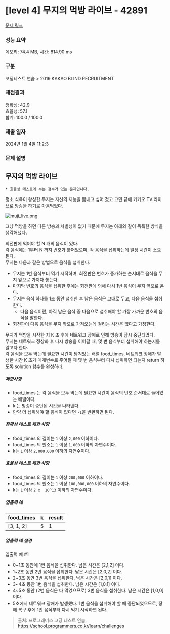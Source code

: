 # [level 4] 무지의 먹방 라이브 - 42891 

[문제 링크](https://school.programmers.co.kr/learn/courses/30/lessons/42891) 

### 성능 요약

메모리: 74.4 MB, 시간: 814.90 ms

### 구분

코딩테스트 연습 > 2019 KAKAO BLIND RECRUITMENT

### 채점결과

정확성: 42.9<br/>효율성: 57.1<br/>합계: 100.0 / 100.0

### 제출 일자

2024년 1월 4일 11:2:3

### 문제 설명

<h2>무지의 먹방 라이브</h2>

<p><code>* 효율성 테스트에 부분 점수가 있는 문제입니다.</code></p>

<p>평소 식욕이 왕성한 무지는 자신의 재능을 뽐내고 싶어 졌고 고민 끝에 카카오 TV 라이브로 방송을 하기로 마음먹었다.</p>

<p><img src="https://grepp-programmers.s3.amazonaws.com/files/production/10f4f72c93/1d932bfc-8082-4b7e-b30d-ab46bf71a9f2.png" title="" alt="muji_live.png"></p>

<p>그냥 먹방을 하면 다른 방송과 차별성이 없기 때문에 무지는 아래와 같이 독특한 방식을 생각해냈다. </p>

<p>회전판에 먹어야 할 N 개의 음식이 있다. <br>
각 음식에는 1부터 N 까지 번호가 붙어있으며, 각 음식을 섭취하는데 일정 시간이 소요된다. <br>
무지는 다음과 같은 방법으로 음식을 섭취한다.</p>

<ul>
<li>무지는 1번 음식부터 먹기 시작하며, 회전판은 번호가 증가하는 순서대로 음식을 무지 앞으로 가져다 놓는다.</li>
<li>마지막 번호의 음식을 섭취한 후에는 회전판에 의해 다시 1번 음식이 무지 앞으로 온다.</li>
<li>무지는 음식 하나를 1초 동안 섭취한 후 남은 음식은 그대로 두고, 다음 음식을 섭취한다.

<ul>
<li>다음 음식이란, 아직 남은 음식 중 다음으로 섭취해야 할 가장 가까운 번호의 음식을 말한다.</li>
</ul></li>
<li>회전판이 다음 음식을 무지 앞으로 가져오는데 걸리는 시간은 없다고 가정한다.</li>
</ul>

<p>무지가 먹방을 시작한 지 K 초 후에 네트워크 장애로 인해 방송이 잠시 중단되었다.<br>
무지는 네트워크 정상화 후 다시 방송을 이어갈 때, 몇 번 음식부터 섭취해야 하는지를 알고자 한다. <br>
각 음식을 모두 먹는데 필요한 시간이 담겨있는 배열 food_times, 네트워크 장애가 발생한 시간 K 초가 매개변수로 주어질 때 몇 번 음식부터 다시 섭취하면 되는지 return 하도록 solution 함수를 완성하라.</p>

<h5>제한사항</h5>

<ul>
<li>food_times 는 각 음식을 모두 먹는데 필요한 시간이 음식의 번호 순서대로 들어있는 배열이다.</li>
<li>k 는 방송이 중단된 시간을 나타낸다.</li>
<li>만약 더 섭취해야 할 음식이 없다면 <code>-1</code>을 반환하면 된다.</li>
</ul>

<h5>정확성 테스트 제한 사항</h5>

<ul>
<li>food_times 의 길이는 <code>1</code> 이상 <code>2,000</code> 이하이다.</li>
<li>food_times 의 원소는 <code>1</code> 이상 <code>1,000</code> 이하의 자연수이다.</li>
<li>k는 <code>1</code> 이상 <code>2,000,000</code> 이하의 자연수이다.</li>
</ul>

<h5>효율성 테스트 제한 사항</h5>

<ul>
<li>food_times 의 길이는 <code>1</code> 이상 <code>200,000</code> 이하이다.</li>
<li>food_times 의 원소는 <code>1</code> 이상 <code>100,000,000</code> 이하의 자연수이다.</li>
<li>k는 <code>1</code> 이상 <code>2 x  10^13</code> 이하의 자연수이다.</li>
</ul>

<h5>입출력 예</h5>
<table class="table">
        <thead><tr>
<th>food_times</th>
<th>k</th>
<th>result</th>
</tr>
</thead>
        <tbody><tr>
<td>[3, 1, 2]</td>
<td>5</td>
<td>1</td>
</tr>
</tbody>
      </table>
<h5>입출력 예 설명</h5>

<p>입출력 예 #1</p>

<ul>
<li>0~1초 동안에 1번 음식을 섭취한다. 남은 시간은 [2,1,2] 이다.</li>
<li>1~2초 동안 2번 음식을 섭취한다. 남은 시간은 [2,0,2] 이다.</li>
<li>2~3초 동안 3번 음식을 섭취한다. 남은 시간은 [2,0,1] 이다.</li>
<li>3~4초 동안 1번 음식을 섭취한다. 남은 시간은 [1,0,1] 이다.</li>
<li>4~5초 동안 (2번 음식은 다 먹었으므로) 3번 음식을 섭취한다. 남은 시간은 [1,0,0] 이다.</li>
<li>5초에서 네트워크 장애가 발생했다. 1번 음식을 섭취해야 할 때 중단되었으므로, 장애 복구 후에 1번 음식부터 다시 먹기 시작하면 된다.</li>
</ul>


> 출처: 프로그래머스 코딩 테스트 연습, https://school.programmers.co.kr/learn/challenges